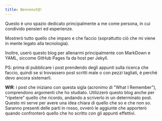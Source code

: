 ```yaml
---
title: Benvenut@!
---
```


Questo è uno spazio dedicato principalmente a me come persona, in cui condivido pensieri ed esperienze.

Mostrerò tutto quello che imparo e che faccio (soprattutto ciò che mi viene in mente legato alla tecnologia).

Inoltre, userò questo blog per allenarmi principalmente con MarkDown e YAML, siccome GitHub Pages fa da host per Jekyll.

PS: prima di pubblicare i post prendendo degli appunti sulla ricerca che faccio, quindi se si trovassero post scritti male o con pezzi tagliati, è perché devo ancora sistemarli.

**WIR**: i post che iniziano con questa sigla (acronimo di "What I Remember"), comprendono argomenti che ho studiato.
Utilizzerò questo blog anche per "ripetere" quello che ricordo, andando a scriverlo in un determinato post.
Questo mi serve per avere una idea chiara di quello che so e che non so.
Saranno presenti delle parti in rosso, ovverò le aggiunte che apporterò quando confronterò quello che ho scritto con gli appunti effettivi.
